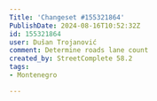 ```yaml
---
Title: 'Changeset #155321864'
PublishDate: 2024-08-16T10:52:32Z
id: 155321864
user: Dušan Trojanović
comment: Determine roads lane count
created_by: StreetComplete 58.2
tags:
- Montenegro

---
```

